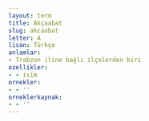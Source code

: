 ```yaml
---
layout: term
title: Akçaabat
slug: akcaabat
letter: A
lisan: Türkçe
anlamlar:
- Trabzon iline bağlı ilçelerden biri
ozellikler:
- - isim
ornekler:
- - ''
orneklerkaynak:
- - ''
---
```


